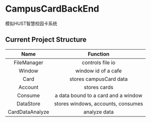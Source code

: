 # CampusCardBackEnd
 模拟HUST智慧校园卡系统

## Current Project Structure
|            Name            |              Function               |
|:--------------------------:|:-----------------------------------:|
|        FileManager         |          controls file io           |
|           Window           |         window id of a cafe         |
|            Card            |       stores campusCard data        |
|          Account           |            stores cards             |
|          Consume           | a data bound to a card and a window |
|         DataStore          | stores windows, accounts, consumes  |
|      CardDataAnalyze       |            analyze data             |
